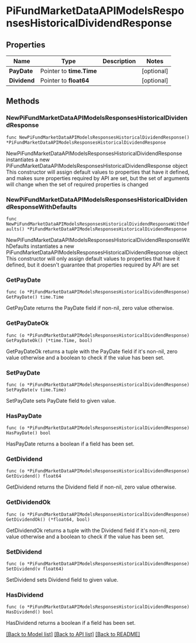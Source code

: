 # PiFundMarketDataAPIModelsResponsesHistoricalDividendResponse

## Properties

Name | Type | Description | Notes
------------ | ------------- | ------------- | -------------
**PayDate** | Pointer to **time.Time** |  | [optional] 
**Dividend** | Pointer to **float64** |  | [optional] 

## Methods

### NewPiFundMarketDataAPIModelsResponsesHistoricalDividendResponse

`func NewPiFundMarketDataAPIModelsResponsesHistoricalDividendResponse() *PiFundMarketDataAPIModelsResponsesHistoricalDividendResponse`

NewPiFundMarketDataAPIModelsResponsesHistoricalDividendResponse instantiates a new PiFundMarketDataAPIModelsResponsesHistoricalDividendResponse object
This constructor will assign default values to properties that have it defined,
and makes sure properties required by API are set, but the set of arguments
will change when the set of required properties is changed

### NewPiFundMarketDataAPIModelsResponsesHistoricalDividendResponseWithDefaults

`func NewPiFundMarketDataAPIModelsResponsesHistoricalDividendResponseWithDefaults() *PiFundMarketDataAPIModelsResponsesHistoricalDividendResponse`

NewPiFundMarketDataAPIModelsResponsesHistoricalDividendResponseWithDefaults instantiates a new PiFundMarketDataAPIModelsResponsesHistoricalDividendResponse object
This constructor will only assign default values to properties that have it defined,
but it doesn't guarantee that properties required by API are set

### GetPayDate

`func (o *PiFundMarketDataAPIModelsResponsesHistoricalDividendResponse) GetPayDate() time.Time`

GetPayDate returns the PayDate field if non-nil, zero value otherwise.

### GetPayDateOk

`func (o *PiFundMarketDataAPIModelsResponsesHistoricalDividendResponse) GetPayDateOk() (*time.Time, bool)`

GetPayDateOk returns a tuple with the PayDate field if it's non-nil, zero value otherwise
and a boolean to check if the value has been set.

### SetPayDate

`func (o *PiFundMarketDataAPIModelsResponsesHistoricalDividendResponse) SetPayDate(v time.Time)`

SetPayDate sets PayDate field to given value.

### HasPayDate

`func (o *PiFundMarketDataAPIModelsResponsesHistoricalDividendResponse) HasPayDate() bool`

HasPayDate returns a boolean if a field has been set.

### GetDividend

`func (o *PiFundMarketDataAPIModelsResponsesHistoricalDividendResponse) GetDividend() float64`

GetDividend returns the Dividend field if non-nil, zero value otherwise.

### GetDividendOk

`func (o *PiFundMarketDataAPIModelsResponsesHistoricalDividendResponse) GetDividendOk() (*float64, bool)`

GetDividendOk returns a tuple with the Dividend field if it's non-nil, zero value otherwise
and a boolean to check if the value has been set.

### SetDividend

`func (o *PiFundMarketDataAPIModelsResponsesHistoricalDividendResponse) SetDividend(v float64)`

SetDividend sets Dividend field to given value.

### HasDividend

`func (o *PiFundMarketDataAPIModelsResponsesHistoricalDividendResponse) HasDividend() bool`

HasDividend returns a boolean if a field has been set.


[[Back to Model list]](../README.md#documentation-for-models) [[Back to API list]](../README.md#documentation-for-api-endpoints) [[Back to README]](../README.md)


